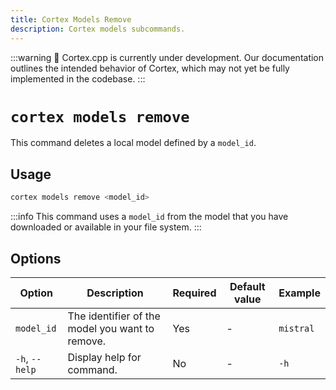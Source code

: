 ```yaml
---
title: Cortex Models Remove
description: Cortex models subcommands.
---
```


:::warning
🚧 Cortex.cpp is currently under development. Our documentation outlines the intended behavior of Cortex, which may not yet be fully implemented in the codebase.
:::

# `cortex models remove`

This command deletes a local model defined by a `model_id`.



## Usage

```bash
cortex models remove <model_id>
```
:::info
This command uses a `model_id` from the model that you have downloaded or available in your file system.
:::
## Options
| Option                    | Description                                                                 | Required | Default value        | Example                |
|---------------------------|-----------------------------------------------------------------------------|----------|----------------------|------------------------|
| `model_id`                | The identifier of the model you want to remove.                             | Yes      | -                    | `mistral`       |
| `-h`, `--help`            | Display help for command.                                                   | No       | -                    | `-h`               |



